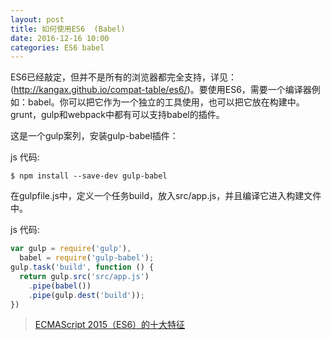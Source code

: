 ```yaml
---
layout: post
title: 如何使用ES6  (Babel)
date: 2016-12-16 10:00
categories: ES6 babel
---
```


ES6已经敲定，但并不是所有的浏览器都完全支持，详见：(http://kangax.github.io/compat-table/es6/)。要使用ES6，需要一个编译器例如：babel。你可以把它作为一个独立的工具使用，也可以把它放在构建中。grunt，gulp和webpack中都有可以支持babel的插件。

这是一个gulp案列，安装gulp-babel插件：

js 代码:

```
$ npm install --save-dev gulp-babel
```

在gulpfile.js中，定义一个任务build，放入src/app.js，并且编译它进入构建文件中。

js 代码:

```js
var gulp = require('gulp'),
  babel = require('gulp-babel');
gulp.task('build', function () {
  return gulp.src('src/app.js')
    .pipe(babel())
    .pipe(gulp.dest('build'));
})
```

> [ECMAScript 2015（ES6）的十大特征](http://www.css88.com/archives/6200)

